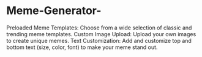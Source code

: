 # Meme-Generator-
Preloaded Meme Templates: Choose from a wide selection of classic and trending meme templates. Custom Image Upload: Upload your own images to create unique memes. Text Customization: Add and customize top and bottom text (size, color, font) to make your meme stand out.
